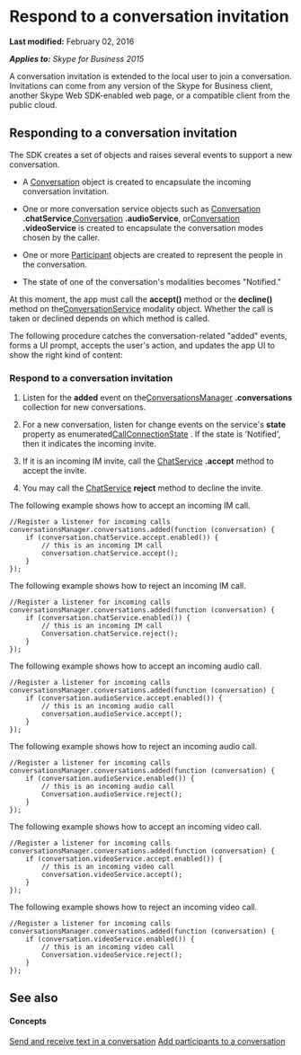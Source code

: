 
# Respond to a conversation invitation

 **Last modified:** February 02, 2016

 _**Applies to:** Skype for Business 2015_

A conversation invitation is extended to the local user to join a conversation. Invitations can come from any version of the Skype for Business client, another Skype Web SDK-enabled web page, or a compatible client from the public cloud. 


## Responding to a conversation invitation

The SDK creates a set of objects and raises several events to support a new conversation. 


- A [Conversation](http://technet.microsoft.com/library/0c5a6d3a-d3cb-40c0-96f3-0d42c36af4a8%28Office.14%29.aspx) object is created to encapsulate the incoming conversation invitation.
    
- One or more conversation service objects such as [Conversation](http://technet.microsoft.com/library/0c5a6d3a-d3cb-40c0-96f3-0d42c36af4a8%28Office.14%29.aspx) **.chatService**,[Conversation](http://technet.microsoft.com/library/0c5a6d3a-d3cb-40c0-96f3-0d42c36af4a8%28Office.14%29.aspx) **.audioService**, or[Conversation](http://technet.microsoft.com/library/0c5a6d3a-d3cb-40c0-96f3-0d42c36af4a8%28Office.14%29.aspx) **.videoService** is created to encapsulate the conversation modes chosen by the caller.
    
- One or more [Participant](http://technet.microsoft.com/library/dd7fc650-ffe1-4306-b6cd-d2aa97a6fb99%28Office.14%29.aspx) objects are created to represent the people in the conversation.
    
- The state of one of the conversation's modalities becomes "Notified."
    
At this moment, the app must call the  **accept()** method or the **decline()** method on the[ConversationService](http://technet.microsoft.com/library/ca6fe75d-dd44-4aa4-9495-c9c07717626f%28Office.14%29.aspx) modality object. Whether the call is taken or declined depends on which method is called.

The following procedure catches the conversation-related "added" events, forms a UI prompt, accepts the user's action, and updates the app UI to show the right kind of content:


### Respond to a conversation invitation


1. Listen for the  **added** event on the[ConversationsManager](http://technet.microsoft.com/library/b412eed4-1cbe-4471-ae3d-c4f38a8f7284%28Office.14%29.aspx) **.conversations** collection for new conversations.
    
2. For a new conversation, listen for change events on the service's  **state** property as enumerated[CallConnectionState](http://technet.microsoft.com/library/b06fd7bc-857d-4bec-8ff3-98e2d6d3b42d%28Office.14%29.aspx) . If the state is 'Notified', then it indicates the incoming invite.
    
3. If it is an incoming IM invite, call the [ChatService](http://technet.microsoft.com/library/738a2869-3d8e-4901-b666-348c204f5195%28Office.14%29.aspx) **.accept** method to accept the invite.
    
4. You may call the [ChatService](http://technet.microsoft.com/library/738a2869-3d8e-4901-b666-348c204f5195%28Office.14%29.aspx) **reject** method to decline the invite.
    
The following example shows how to accept an incoming IM call.




```
//Register a listener for incoming calls
conversationsManager.conversations.added(function (conversation) {
    if (conversation.chatService.accept.enabled()) {
        // this is an incoming IM call
        conversation.chatService.accept();
    }
});

```

The following example shows how to reject an incoming IM call.




```
//Register a listener for incoming calls
conversationsManager.conversations.added(function (conversation) {
    if (conversation.chatService.enabled()) {
        // this is an incoming IM call
        Conversation.chatService.reject();
    }
});

```

The following example shows how to accept an incoming audio call.




```
//Register a listener for incoming calls
conversationsManager.conversations.added(function (conversation) {
    if (conversation.audioService.accept.enabled()) {
        // this is an incoming audio call
        conversation.audioService.accept();
    }
});

```

The following example shows how to reject an incoming audio call.




```
//Register a listener for incoming calls
conversationsManager.conversations.added(function (conversation) {
    if (conversation.audioService.enabled()) {
        // this is an incoming audio call
        Conversation.audioService.reject();
    }
});

```

The following example shows how to accept an incoming video call.




```
//Register a listener for incoming calls
conversationsManager.conversations.added(function (conversation) {
    if (conversation.videoService.accept.enabled()) {
        // this is an incoming video call
        conversation.videoService.accept();
    }
});

```

The following example shows how to reject an incoming video call.




```
//Register a listener for incoming calls
conversationsManager.conversations.added(function (conversation) {
    if (conversation.videoService.enabled()) {
        // this is an incoming video call
        Conversation.videoService.reject();
    }
});

```


## See also


#### Concepts


[Send and receive text in a conversation](9c74d80a-e454-4278-972f-1a854cd3020c.md)
[Add participants to a conversation](2934b380-11bf-4901-bd4f-5771d21298ed.md)
